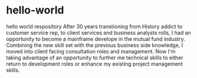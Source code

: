 # hello-world
hello world respository
After 30 years transtioning from History addict to customer service rep, to client services and business analysts rolls, I had an opportunity to become a mainframe develope in the mutual fund industry.  Combining the new skill set with the previous business side knowledge, I moved into client facing consultation roles and management.  Now I'm taking advantage of an opportunity to further me technical skills to either return to development roles or enhance my existing project management skills.

